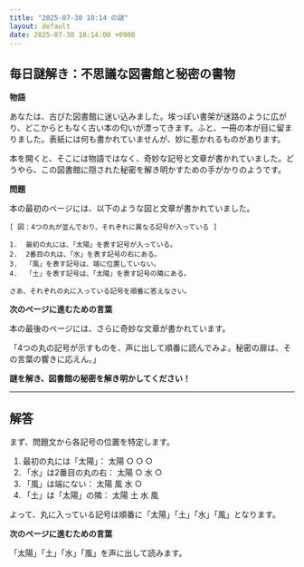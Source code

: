 ```yaml
---
title: "2025-07-30 10:14 の謎"
layout: default
date: 2025-07-30 10:14:00 +0900
---
```

## 毎日謎解き：不思議な図書館と秘密の書物

**物語**

あなたは、古びた図書館に迷い込みました。埃っぽい書架が迷路のように広がり、どこからともなく古い本の匂いが漂ってきます。ふと、一冊の本が目に留まりました。表紙には何も書かれていませんが、妙に惹かれるものがあります。

本を開くと、そこには物語ではなく、奇妙な記号と文章が書かれていました。どうやら、この図書館に隠された秘密を解き明かすための手がかりのようです。

**問題**

本の最初のページには、以下のような図と文章が書かれていました。

```
[ 図：4つの丸が並んでおり、それぞれに異なる記号が入っている ]

1.  最初の丸には、「太陽」を表す記号が入っている。
2.  2番目の丸は、「水」を表す記号の右にある。
3.  「風」を表す記号は、端に位置していない。
4.  「土」を表す記号は、「太陽」を表す記号の隣にある。

さあ、それぞれの丸に入っている記号を順番に答えなさい。
```

**次のページに進むための言葉**

本の最後のページには、さらに奇妙な文章が書かれています。

「4つの丸の記号が示すものを、声に出して順番に読んでみよ。秘密の扉は、その言葉の響きに応えん。」

**謎を解き、図書館の秘密を解き明かしてください！**

---

## 解答

まず、問題文から各記号の位置を特定します。

1.  最初の丸には「太陽」： 太陽 ○ ○ ○
2.  「水」は2番目の丸の右： 太陽 ○ 水 ○
3.  「風」は端にない： 太陽 風 水 ○
4.  「土」は「太陽」の隣： 太陽 土 水 風

よって、丸に入っている記号は順番に「太陽」「土」「水」「風」となります。

**次のページに進むための言葉**

「太陽」「土」「水」「風」を声に出して読みます。
